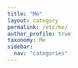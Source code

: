 ```yaml
---
title: "Me"
layout: category
permalink: /etc/me/
author_profile: true
taxonomy: Me
sidebar:
  nav: "categories"
---
```


